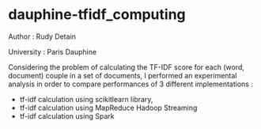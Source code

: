 # dauphine-tfidf_computing

Author : Rudy Detain  

University : Paris Dauphine

Considering the problem of calculating the TF-IDF score for each (word, document) couple in a set of documents, I performed an experimental analysis in order to compare performances of 3 different implementations :

- tf-idf calculation using scikitlearn library,
- tf-idf calculation using MapReduce Hadoop Streaming
- tf-idf calculation using Spark


